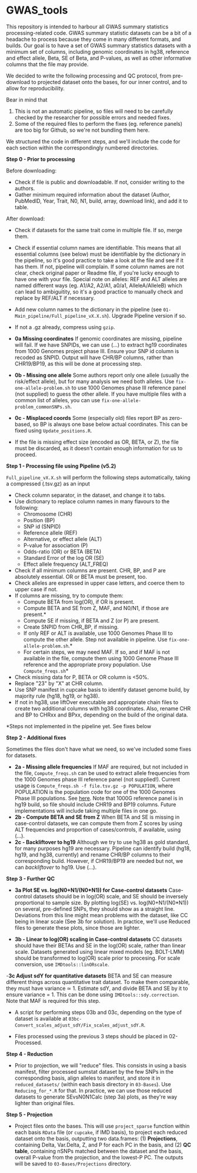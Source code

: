 # GWAS_tools

This repository is intended to harbour all GWAS summary statistics processing-related code.
GWAS summary statistic datasets can be a bit of a headache to process because they come in many different formats, and builds.
Our goal is to have a set of GWAS summary statistics datasets with a minimum set of columns, including genomic coordinates in hg38,
reference and effect allele, Beta, SE of Beta, and P-values, as well as other informative columns that the file may provide.

We decided to write the following processing and QC protocol, from pre-download to projected dataset onto the bases, for our inner control,
and to allow for reproducibility.

Bear in mind that 
1. This is not an automatic pipeline, so files will need to be carefully checked by the researcher for possible errors and needed fixes.
2. Some of the required files to perform the fixes (eg. reference panels) are too big for Github, so we're not bundling them here.

We structured the code in different steps, and we'll include the code for each section within the correspondingly numbered directories.

**Step 0 - Prior to processing**

Before downloading:

- Check if file is public and downloadable. If not, consider writing to the authors.
- Gather minimum required information about the dataset (Author, PubMedID, Year, Trait, N0, N1, build, array, download link), and add it to table.

After download:

- Check if datasets for the same trait come in multiple file. If so, merge them.
- Check if essential column names are identifiable. This means that all essential columns (see below) must be identifiable by the dictionary in the pipeline, so it's good practice to take a look at the file and see if it has them. If not, pipeline will complain. If some column names are not clear, check original paper or Readme file, if you're lucky enough to have one with your file.
Special note on alleles: REF and ALT alleles are named different ways (eg. A1/A2, A2/A1, a0/a1, AlleleA/AlleleB) which can lead to ambiguitity, so it's a good practice to manually check and replace by REF/ALT if necessary.
- Add new column names to the dictionary in the pipeline (see `01-Main_pipeline/Full_pipeline_vX.X.sh`). Upgrade Pipeline version if so.
- If not a .gz already, compress using `gzip`.

- **0a Missing coordinates** If genomic coordinates are missing, pipeline will fail. If we have SNPIDs, we can use (...) to extract hg19 coordinates from 1000 Genomes project phase III. Ensure your SNP id column is recoded as SNPID. Output will have CHR/BP columns, rather than CHR19/BP19, as this will be done at processing step.
- **0b - Missing one allele** Some authors report only one allele (usually the risk/effect allele), but for many analysis we need both alleles. Use `fix-one-allele-problem.sh` to use 1000 Genomes phase III reference panel (not supplied) to guess the other allele. If you have multiple files with a common list of alleles, you can use `fix-one-allele-problem_commonSNPs.sh`.

- **0c - Misplaced coords** Some (especially old) files report BP as zero-based, so BP is always one base below actual coordinates. This can be fixed using `Update_positions.R`.

- If the file is missing effect size (encoded as OR, BETA, or Z), the file must be discarded, as it doesn't contain enough information for us to proceed.


**Step 1 - Processing file using Pipeline (v5.2)**

`Full_pipeline_vX.X.sh` will perform the following steps automatically, taking a compressed (.tsv.gz) as an input
- Check column separator, in the dataset, and change it to tabs.
- Use dictionary to replace column names in many flavours to the following:
    - Chromosome (CHR)
    - Position (BP)
    - SNP id (SNPID)
    - Reference allele (REF)
    - Alternative, or effect allele (ALT)
    - P-value for association (P)
    - Odds-ratio (OR) or BETA (BETA)
    - Standard Error of the log OR (SE)
    - Effect allele frequency (ALT_FREQ)
- Check if all minimum columns are present. CHR, BP, and P are absolutely essential. OR or BETA must be present, too.
- Check alleles are expressed in upper case letters, and coerce them to upper case if not.
- If columns are missing, try to compute them:
    - Compute BETA from log(OR), if OR is present.
    - Compute BETA and SE from Z, MAF, and N0/N1, if those are present.*
    - Compute SE if missing, if BETA and Z (or P) are present.
    - Create SNPID from CHR_BP, if missing.
    - If only REF or ALT is available, use 1000 Genomes Phase III to compute the other allele. Step not available in pipeline. Use `fix-one-allele-problem.sh`.*
    - For certain steps, we may need MAF. If so, and if MAF is not available in the file, compute them using 1000 Genome Phase III reference and the appropriate proxy population. Use `Compute_freqs.sh`*
- Check missing data for P, BETA or OR column is <50%.
- Replace "23" by "X" at CHR column.
- Use SNP manifest in cupcake basis to identify dataset genome build, by majority rule (hg18, hg19, or hg38).
- If not in hg38, use liftOver executable and appropriate chain files to create two additional columns with hg38 coordinates. Also, rename CHR and BP to CHRxx and BPxx, depending on the build of the original data.

*Steps not implemented in the pipeline yet. See fixes below

**Step 2 - Additional fixes**

Sometimes the files don't have what we need, so we've included some fixes for datasets.
- **2a - Missing allele frequencies** If MAF are required, but not included in the file, `Compute_freqs.sh` can be used to extract allele frequencies from the 1000 Genomes phase III reference panel (not supplied!). Current usage is `Compute_freqs.sh -f file.tsv.gz -p POPULATION`, where POPULATION is the population code for one of the 1000 Genomes Phase III populations. See [here](https://www.internationalgenome.org/faq/which-populations-are-part-your-study/). Note that 1000G reference panel is in hg19 build, so file should include CHR19 and BP19 columns. Future implementations will include taking multiple files in one go.
- **2b - Compute BETA and SE from Z** When BETA and SE is missing in case-control datasets, we can compute them from Z scores by using ALT frequencies and proportion of cases/controls, if available, using (...).
- **2c - Backliftover to hg19** Although we try to use hg38 as gold standard, for many purposes hg19 are necessary. Pipeline can identify build (hg18, hg19, and hg38, currently) and rename CHR/BP columns to their corresponding build. However, if CHR19/BP19 are needed but not, we can *backliftover* to hg19. Use (...).
 

**Step 3 - Further QC**

- **3a Plot SE vs. log(N0+N1/(N0*N1)) for Case-control datasets** Case-control datasets should be in log(OR) scale, and SE should be inversely proportional to sample size. By plotting log(SE) vs. log(N0+N1/(N0*N1)) on several, pre-defined SNPs, they should show as a straight line. Deviations from this line might mean problems with the dataset, like CC being in linear scale (See 3b for solution). In practice, we'll use Reduced files to generate these plots, since those are lighter.

- **3b - Linear to log(OR) scaling in Case-control datasets** CC datasets should have their BETAs and SE in the log(OR) scale, rather than linear scale. Datasets generated using linear mixed models (eg. BOLT-LMM) should be transformed to log(OR) scale prior to procesing. For scale conversion, use `IMDtools::linORscale`.

-**3c Adjust sdY for quantitative datasets** BETA and SE can measure different things across quantitative trait dataset. To make them comparable, they must have variance ≃ 1. Estimate sdY, and divide BETA and SE by it to ensure variance = 1. This can be done using `IMDtools::sdy.correction`. Note that MAF is required for this step.

- A script for performing steps 03b and 03c, depending on the type of dataset is available at `03bc-Convert_scales_adjust_sdY/Fix_scales_adjust_sdY.R`.

- Files processed using the previous 3 steps should be placed in 02-Processed.

**Step 4 - Reduction**

- Prior to projection, we will "reduce" files. This consists in using a basis manifest, filter processed sumstat dataset by the few SNPs in the corresponding basis, align alleles to manifest, and store it in `reduced_datasets/` (within each basis directory in `03-Bases`). Use `Reducing_for_*.R` for that. In practice, we can use those reduced datasets to generate SEvsN0N1Calc (step 3a) plots, as they're way lighter than original files.

**Step 5 - Projection**

- Project files onto the bases. This will use `project_sparse` function within each basis `RData` file (or `cupcake`, if IMD basis), to project each reduced dataset onto the basis, outputting two data.frames: (1) **Projections**, containing Delta, Var.Delta, Z, and P for each PC in the basis, and (2) **QC table**, containing nSNPs matched between the dataset and the basis, overall P-value from the projection, and the lowest-P PC. The outputs will be saved to `03-Bases/Projections` directory.



